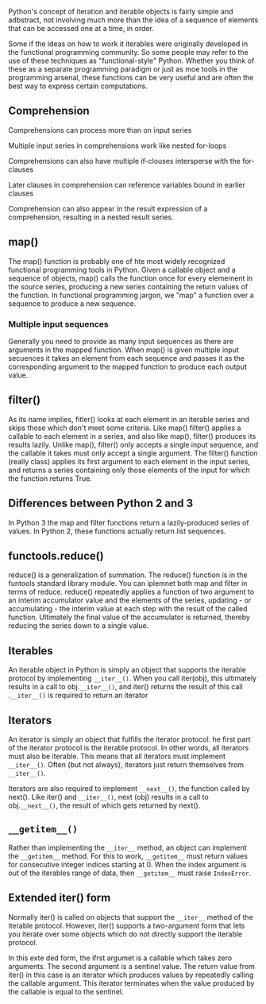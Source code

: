 Python's concept of iteration and iterable objects is fairly simple and adbstract, not involving much more than the idea of a sequence of elements that can be accessed one at a time, in order.  

Some if the ideas on how to work it iterables were originally developed in the functional programming community.  So some people may refer to the use of these techniques as "functional-style" Python.  Whether you think of these as a separate programming paradigm or just as moe tools in the programming arsenal, these functions can be very useful and are often the best way to express certain computations.

## Comprehension

Comprehensions can process more than on input series

Multiple input series in comprehensions work like nested for-loops

Comprehensions can also have multiple if-clouses intersperse with the for-clauses

Later clauses in comprehension can reference variables bound in earlier clauses

Comprehension can also appear in the result expression of a comprehension, resulting in a nested result series.

## map()

The map() function is probably one of hte most widely recognized functional programming tools in Python.  Given a callable object and a sequence of objects, map() calls the function once for every elemement in the source series, producing a new series containing the return values of the function.  In functional programming jargon, we "map" a function over a sequence to produce a new sequence.

### Multiple input sequences

Generally you need to provide as many input sequences as there are arguments in the mapped function.  When map() is given multiple input secuences it takes an element from each sequence and passes it as the corresponding argument to the mapped function to produce each output value.

## filter()

As its name implies, fitler() looks at each element in an iterable series and skips those which don't meet some criteria.  Like map() filter() applies a callable to each element in a series, and also like map(), filter() produces its results lazily.  Unlike map(), filter() only accepts a single input sequence, and the callable it takes must only accept a single argument.  The filter() function (really class) applies its first argument to each element in the input series, and returns a series containing only those elements of the input for which the function returns True.

## Differences between Python 2 and 3

In Python 3 the map and filter functions return a lazily-produced series of values.  In Python 2, these functions actually return list sequences.

## functools.reduce()

reduce() is a generalization of summation.  The reduce() function is in the funtools standard library module.  You can iplemnet both map and filter in terms of reduce.  reduce() repeatedly applies a function of two argument to an interim accumulator value and the elements of the series, updating - or accumulating - the interim value at each step with the result of the called function.  Ultimately the final value of the accumulator is returned, thereby reducing the series down to a single value.

## Iterables

An iterable object in Python is simply an object that supports the iterable protocol by implementing `__iter__()`. When you call iter(obj), this ultimately results in a call to obj.`__iter__()`, and iter() returns the result of this call .`__iter__()` is required to return an iterator

## Iterators

An iterator is simply an object that fulfills the iterator protocol.  he first part of the iterator protocol is the iterable protocol.  In other words, all iterators must also be iterable.  This means that all iterators must implement `__iter__()`.  Often (but not always), iterators just return themselves from `__iter__()`. 

Iterators are also required to implement `__next__()`, the function called by next().  Like iter() and `__iter__()`, next (obj) results in a call to obj.`__next__()`, the result of which gets returned by next().

## `__getitem__()`

Rather than implementing the `__iter__` method, an object can implement the `__getitem__` method.  For this to work, `__getitem__` must return values for consecutive integer indices starting at 0. When the index argument is out of the iterables range of data, then `__getitem__` must raise `IndexError`.

## Extended iter() form

Normally iter() is called on objects that support the `__iter__` method of the iterable protocol.  However, iter() supports a two-argument form that lets you iterate over some objects which do not directly support the iterable protocol.

In this exte ded form, the ifrst argumet is a callable which takes zero arguments.  The second argument is a sentinel value.  The return value from iter() in this case is an iterator which produces values by repeatedly calling the callable argument.  This iterator terminates when the value produced by the callable is equal to the sentinel.